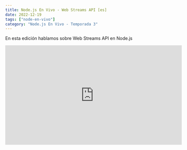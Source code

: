 ```yaml
---
title: Node.js En Vivo - Web Streams API [es]
date: 2022-12-19
tags: ["node-en-vivo"]
category: "Node.js En Vivo - Temporada 3"
---
```


En esta edición hablamos sobre Web Streams API en Node.js

<iframe class="mt-2" width="560" height="315" src="https://www.youtube.com/embed/MPbxisrNzhY" title="YouTube video player" frameborder="0" allow="accelerometer; autoplay; clipboard-write; encrypted-media; gyroscope; picture-in-picture" allowfullscreen></iframe>
